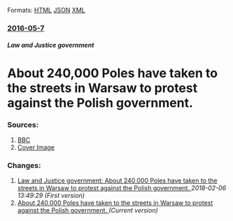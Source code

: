 
Formats: [HTML](/news/2016/05/7/about-240-000-poles-have-taken-to-the-streets-in-warsaw-to-protest-against-the-polish-government.html)  [JSON](/news/2016/05/7/about-240-000-poles-have-taken-to-the-streets-in-warsaw-to-protest-against-the-polish-government.json)  [XML](/news/2016/05/7/about-240-000-poles-have-taken-to-the-streets-in-warsaw-to-protest-against-the-polish-government.xml)  

### [2016-05-7](/news/2016/05/7/index.md)

##### Law and Justice government
# About 240,000 Poles have taken to the streets in Warsaw to protest against the Polish government. 




### Sources:

1. [BBC](http://www.bbc.com/news/world-europe-36236576)
1. [Cover Image](http://ichef-1.bbci.co.uk/news/1024/cpsprodpb/6880/production/_89625762_89625761.jpg)

### Changes:

1. [Law and Justice government: About 240,000 Poles have taken to the streets in Warsaw to protest against the Polish government. ](/news/2016/05/7/law-and-justice-government-about-240-000-poles-have-taken-to-the-streets-in-warsaw-to-protest-against-the-polish-government.md) _2018-02-06 13:49:29 (First version)_
1. [About 240,000 Poles have taken to the streets in Warsaw to protest against the Polish government. ](/news/2016/05/7/about-240-000-poles-have-taken-to-the-streets-in-warsaw-to-protest-against-the-polish-government.md) _(Current version)_
